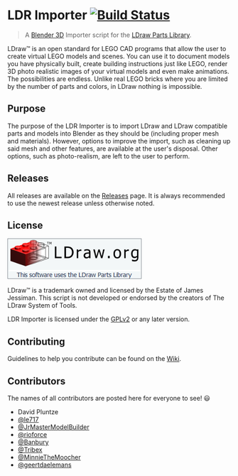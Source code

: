 # LDR Importer [![Build Status](https://travis-ci.org/le717/LDR-Importer.svg?branch=master)](https://travis-ci.org/le717/LDR-Importer) #

> A [Blender 3D](http://www.blender.org) Importer script for the [LDraw Parts Library](http://www.ldraw.org).

LDraw&trade; is an open standard for LEGO CAD programs that allow the user to create virtual LEGO models and scenes. You can use it to document models
you have physically built, create building instructions just like LEGO, render 3D photo realistic images of your virtual models and even make animations.
The possibilities are endless. Unlike real LEGO bricks where you are limited by the number of parts and colors, in LDraw nothing is impossible.

## Purpose ##
The purpose of the LDR Importer is to import LDraw and LDraw compatible parts and models into Blender as they should be (including proper mesh and materials). However, options to improve the import, such as cleaning up said mesh and other features, are available at the user's disposal. Other options, such as photo-realism, are left to the user to perform.

## Releases ##
All releases are available on the [Releases](https://github.com/le717/LDR-Importer/releases) page. It is always recommended to use the newest release unless otherwise noted.

## License ##
<a target="_blank" href="http://www.ldraw.org/"><img src="Documentation/Official_LDraw_Logo.png" /></a>

LDraw&trade; is a trademark owned and licensed by the Estate of James Jessiman. This script is not developed or endorsed by the creators of The LDraw System of Tools.

LDR Importer is licensed under the [GPLv2](http://www.gnu.org/licenses/gpl-2.0.html) or any later version.

## Contributing ##
Guidelines to help you contribute can be found on the [Wiki](https://github.com/le717/LDR-Importer/wiki).

## Contributors ##
The names of all contributors are posted here for everyone to see! :smiley:

* David Pluntze
* [@le717](https://github.com/le717)
* [@JrMasterModelBuilder](https://github.com/JrMasterModelBuilder)
* [@rioforce](https://github.com/rioforce)
* [@Banbury](https://github.com/Banbury)
* [@Tribex](https://github.com/Tribex)
* [@MinnieTheMoocher](https://github.com/MinnieTheMoocher)
* [@geertdaelemans](https://github.com/geertdaelemans)
